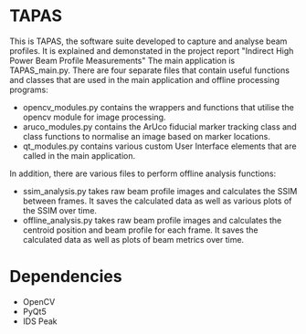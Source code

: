# TAPAS
This is TAPAS, the software suite developed to capture and analyse beam profiles. It is explained and demonstated in the project report "Indirect High Power Beam Profile Measurements"
The main application is TAPAS\_main.py. 
There are four separate files that contain useful functions and classes that are used in the main application and offline processing programs:
 * opencv\_modules.py contains the wrappers and functions that utilise the opencv module for image processing.
 * aruco\_modules.py contains the ArUco fiducial marker tracking class and class functions to normalise an image based on marker locations.
 * qt\_modules.py contains various custom User Interface elements that are called in the main application.

In addition, there are various files to perform offline analysis functions:
 * ssim\_analysis.py takes raw beam profile images and calculates the SSIM between frames. It saves the calculated data as well as various plots of the SSIM over time.
 * offline\_analysis.py takes raw beam profile images and calculates the centroid position and beam profile for each frame. It saves the calculated data as well as plots of beam metrics over time.

# Dependencies
  * OpenCV
  * PyQt5
  * IDS Peak
